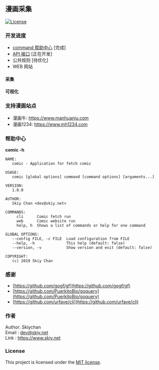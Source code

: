 ## 漫画采集
[![License](https://img.shields.io/github/license/skiy/comic-fetch)](https://github.com/skiy/comic-fetch)

### 开发进度
- [command 帮助中心](https://github.com/skiy/comic-fetch/wiki/%E5%B8%AE%E5%8A%A9%E4%B8%AD%E5%BF%83) [完成]
- [API 接口](https://github.com/skiy/comic-fetch/wiki/API%E6%8E%A5%E5%8F%A3) [正在开发]
- 公共规则 [待优化]
- WEB 网站

#### 采集
#### 可视化

### 支持漫画站点
- 漫画牛: https://www.manhuaniu.com
- 漫画1234: https://www.mh1234.com

### 帮助中心
**comic -h**
```shell script
NAME:
   comic - Application for fetch comic

USAGE:
   comic [global options] command [command options] [arguments...]

VERSION:
   1.0.0

AUTHOR:
   Skiy Chan <dev@skiy.net>

COMMANDS:
     cli      Comic fetch run
     web      Comic website run
     help, h  Shows a list of commands or help for one command

GLOBAL OPTIONS:
   --config FILE, -c FILE  Load configuration from FILE
   --help, -h              This help (default: false)
   --version, -v           Show version and exit (default: false)

COPYRIGHT:
   (c) 2019 Skiy Chan
```

### 感谢
- [https://github.com/gogf/gf](https://github.com/gogf/gf)
- [https://github.com/PuerkitoBio/goquery](https://github.com/PuerkitoBio/goquery)
- [https://github.com/urfave/cli](https://github.com/urfave/cli)

### 作者
Author: Skiychan   
Email : dev@skiy.net   
Link  : https://www.skiy.net    

### License
This project is licensed under the [MIT license](https://github.com/totoval/totoval/blob/master/LICENSE).
